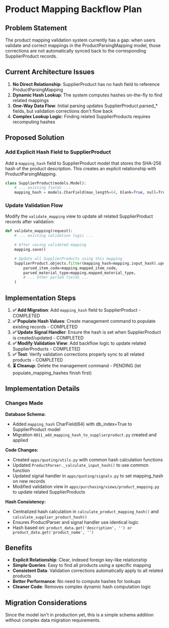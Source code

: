 # Product Mapping Backflow Plan

## Problem Statement

The product mapping validation system currently has a gap: when users validate and correct mappings in the ProductParsingMapping model, those corrections are not automatically synced back to the corresponding SupplierProduct records.

## Current Architecture Issues

1. **No Direct Relationship**: SupplierProduct has no hash field to reference ProductParsingMapping
2. **Dynamic Hash Lookup**: The system computes hashes on-the-fly to find related mappings
3. **One-Way Data Flow**: Initial parsing updates SupplierProduct.parsed\_\* fields, but validation corrections don't flow back
4. **Complex Lookup Logic**: Finding related SupplierProducts requires recomputing hashes

## Proposed Solution

### Add Explicit Hash Field to SupplierProduct

Add a `mapping_hash` field to SupplierProduct model that stores the SHA-256 hash of the product description. This creates an explicit relationship with ProductParsingMapping.

```python
class SupplierProduct(models.Model):
    # ... existing fields ...
    mapping_hash = models.CharField(max_length=64, blank=True, null=True, db_index=True)
```

### Update Validation Flow

Modify the `validate_mapping` view to update all related SupplierProduct records after validation:

```python
def validate_mapping(request):
    # ... existing validation logic ...

    # After saving validated mapping
    mapping.save()

    # Update all SupplierProducts using this mapping
    SupplierProduct.objects.filter(mapping_hash=mapping.input_hash).update(
        parsed_item_code=mapping.mapped_item_code,
        parsed_material_type=mapping.mapped_material_type,
        # ... other parsed fields ...
    )
```

## Implementation Steps

1. **✅ Add Migration**: Add `mapping_hash` field to SupplierProduct - COMPLETED
2. **✅ Populate Hash Values**: Create management command to populate existing records - COMPLETED
3. **✅ Update Signal Handler**: Ensure the hash is set when SupplierProduct is created/updated - COMPLETED
4. **✅ Modify Validation View**: Add backflow logic to update related SupplierProducts - COMPLETED
5. **✅ Test**: Verify validation corrections properly sync to all related products - COMPLETED
6. **⏳ Cleanup**: Delete the management command - PENDING (let populate_mapping_hashes finish first)

## Implementation Details

### Changes Made

**Database Schema:**

- Added `mapping_hash` CharField(64) with db_index=True to SupplierProduct model
- Migration `0011_add_mapping_hash_to_supplierproduct.py` created and applied

**Code Changes:**

- Created `apps/quoting/utils.py` with common hash calculation functions
- Updated `ProductParser._calculate_input_hash()` to use common function
- Updated signal handler in `apps/quoting/signals.py` to set mapping_hash on new records
- Modified validation view in `apps/purchasing/views/product_mapping.py` to update related SupplierProducts

**Hash Consistency:**

- Centralized hash calculation in `calculate_product_mapping_hash()` and `calculate_supplier_product_hash()`
- Ensures ProductParser and signal handler use identical logic
- Hash based on: `product_data.get('description', '') or product_data.get('product_name', '')`

## Benefits

- **Explicit Relationship**: Clear, indexed foreign key-like relationship
- **Simple Queries**: Easy to find all products using a specific mapping
- **Consistent Data**: Validation corrections automatically apply to all related products
- **Better Performance**: No need to compute hashes for lookups
- **Cleaner Code**: Removes complex dynamic hash computation logic

## Migration Considerations

Since the model isn't in production yet, this is a simple schema addition without complex data migration requirements.
